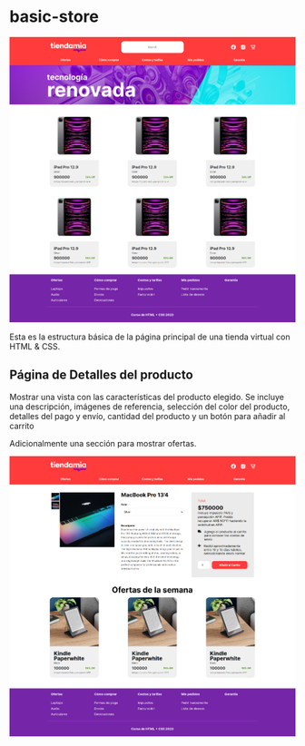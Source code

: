 # basic-store

![Maquetado de la página principal de la tienda virtual](./assets/maqueta.png)

Esta es la estructura básica de la página principal de una tienda virtual con HTML &amp; CSS.

## Página de Detalles del producto

Mostrar una vista con las características del producto elegido.
Se incluye una descripción, imágenes de referencia, selección del color del producto, detalles del pago y envío, cantidad del producto y un botón para añadir al carrito

Adicionalmente una sección para mostrar ofertas.

![Maquetado de la página de detalles del producto](./assets/details.png)
